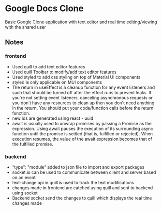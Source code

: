 # Google Docs Clone
Basic Google Clone application with text editor and real time editing/viewing with the shared user

## Notes
### frontend
- Used quill to add text editor features
- Used quill Toolbar to modify/add text editor features
- Used styled to add css styling on top of Material UI components
- styled is only applicable on MUI components
- The return in useEffect is a cleanup function for any event listeners and such that should be turned off after the effect runs to prevent leaks. If you're not setting event listeners, canceling asynchronous requests or you don't have any resources to clean up then you don't need anything in the return. You should put your code/function calls before the return function.
- new ids are generated using react - uuid
- await is usually used to unwrap promises by passing a Promise as the expression. Using await pauses the execution of its surrounding async function until the promise is settled (that is, fulfilled or rejected). When execution resumes, the value of the await expression becomes that of the fulfilled promise.

### backend
- "type": "module" added to json file to import and export packages 
- socket.io can be used to communicate between client and server based on an event
- text-change api in quill is used to track the text modifications
- changes made in frontend are catched using quill and sent to backend using socket
- Backend socket send the changes to quill which displays the real time changes made
